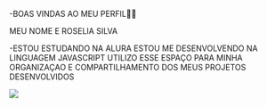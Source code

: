 -BOAS VINDAS AO MEU PERFIL💙💙

MEU NOME E ROSELIA SILVA 

-ESTOU ESTUDANDO NA ALURA
 ESTOU ME DESENVOLVENDO NA LINGUAGEM JAVASCRIPT
 UTILIZO ESSE ESPAÇO PARA MINHA ORGANIZAÇAO E 
 COMPARTILHAMENTO DOS MEUS PROJETOS DESENVOLVIDOS
 
![](https://media.tenor.com/U26KJ-BHJgAAAAAM/flamengo.gif)
